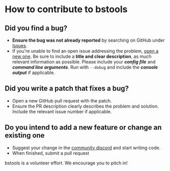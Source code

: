 # How to contribute to bstools

## Did you find a bug?

- **Ensure the bug was not already reported** by searching on GitHub under 
  [Issues](https://github.com/heyudude/Brawl-Stars-Club-Tools/issues).
- If you're unable to find an open issue addressing the problem, 
  [open a new one](https://github.com/heyudude/Brawl-Stars-Club-Tools/issues/new). 
  Be sure to include a **title and clear description**, as much relevant information 
  as possible. Please include your ***config file*** and ***command line arguments***. 
  Run with `--debug` and include the ***console output*** if applicable.

## Did you write a patch that fixes a bug?

- Open a new GitHub pull request with the patch.
- Ensure the PR description clearly describes the problem and solution. 
  Include the relevant issue number if applicable.

## Do you intend to add a new feature or change an existing one

- Suggest your change in the [community discord](https://discord.gg/tbd) and start writing code.
- When finished, submit a pull request

bstools is a volunteer effort. We encourage you to pitch in!
